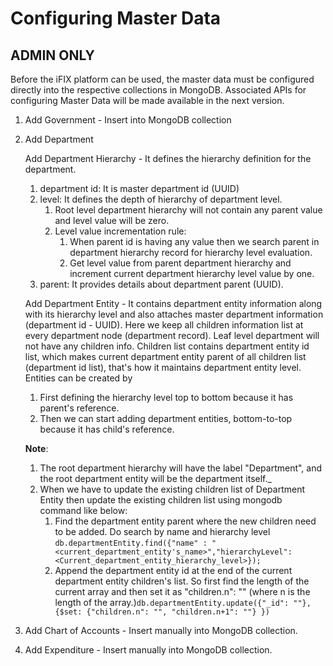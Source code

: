 # Configuring Master Data

## **ADMIN ONLY**

Before the iFIX platform can be used, the master data must be configured directly into the respective collections in MongoDB. Associated APIs for configuring Master Data will be made available in the next version. 

1. Add Government - Insert into MongoDB collection
2. Add Department 

   Add Department Hierarchy - It defines the hierarchy definition for the department. 

   1. department id: It is master department id \(UUID\)
   2. level: It defines the depth of hierarchy of department level. 
      1. Root level department hierarchy will not contain any parent value and level value will be zero.
      2. Level value incrementation rule:
         1. When parent id is having any value then we search parent in department hierarchy record for hierarchy level evaluation.
         2. Get level value from parent department hierarchy and increment current department hierarchy level value by one.
   3. parent: It provides details about department parent \(UUID\).

   Add Department Entity - It contains department entity information along with its hierarchy level and also attaches master department information \(department id - UUID\). Here we keep all children information list at every department node \(department record\). Leaf level department will not have any children info. Children list contains department entity id list, which makes current department entity parent of all children list \(department id list\), that's how it maintains department entity level. Entities can be created by 

   1. First defining the hierarchy level top to bottom because it has parent's reference.
   2. Then we can start adding department entities, bottom-to-top because it has child's reference.

   **Note**:

   1. The root department hierarchy will have the label "Department", and the root department entity will be the department itself.\_
   2. When we have to update the existing children list of Department Entity then update the existing children list using mongodb command like below:
      1. Find the department entity parent where the new children need to be added. Do search by name and hierarchy level `db.departmentEntity.find({"name" : "<current_department_entity's_name>","hierarchyLevel": <Current_department_entity_hierarchy_level>});`
      2. Append the department entity id at the end of the current department entity children's list. So first find the length of the current array and then set it as "children.n": "" \(where n is the length of the array.\)`db.departmentEntity.update({"_id": ""},{$set: {"children.n": "", "children.n+1": ""} })`

3. Add Chart of Accounts - Insert manually into MongoDB collection.
4. Add Expenditure - Insert manually into MongoDB collection.

